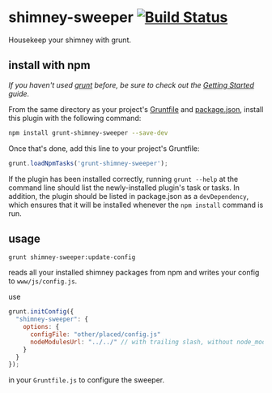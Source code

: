 # shimney-sweeper [![Build Status](https://www.travis-ci.org/webforge-labs/grunt-shimney-sweeper.png?branch=master)](https://www.travis-ci.org/webforge-labs/grunt-shimney-sweeper)


Housekeep your shimney with grunt.

## install with npm
_If you haven't used [grunt][] before, be sure to check out the [Getting Started][] guide._

From the same directory as your project's [Gruntfile][Getting Started] and [package.json][], install this plugin with the following command:

```bash
npm install grunt-shimney-sweeper --save-dev
```

Once that's done, add this line to your project's Gruntfile:

```js
grunt.loadNpmTasks('grunt-shimney-sweeper');
```

If the plugin has been installed correctly, running `grunt --help` at the command line should list the newly-installed plugin's task or tasks. In addition, the plugin should be listed in package.json as a `devDependency`, which ensures that it will be installed whenever the `npm install` command is run.

[grunt]: http://gruntjs.com/
[Getting Started]: https://github.com/gruntjs/grunt/blob/devel/docs/getting_started.md
[package.json]: https://npmjs.org/doc/json.html


## usage

```
grunt shimney-sweeper:update-config
```

reads all your installed shimney packages from npm and writes your config to `www/js/config.js`.

use
```javascript
grunt.initConfig({
  "shimney-sweeper": {
    options: {
      configFile: "other/placed/config.js"
      nodeModulesUrl: "../../" // with trailing slash, without node_modules/ appended
    }
  }
});
```
in your `Gruntfile.js` to configure the sweeper.